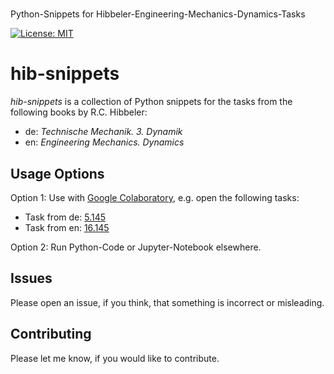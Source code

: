 #
Python-Snippets for Hibbeler-Engineering-Mechanics-Dynamics-Tasks

[![License: MIT](https://img.shields.io/badge/License-MIT-yellow.svg)](https://opensource.org/licenses/MIT)

# hib-snippets

 *hib-snippets* is a collection of Python snippets for the tasks from the following books by R.C. Hibbeler:

 * de: *Technische Mechanik. 3. Dynamik*
 * en: *Engineering Mechanics. Dynamics*

## Usage Options

Option 1: Use with [Google Colaboratory](https://colab.research.google.com), e.g. open the following tasks: 

* Task from de: [5.145](https://colab.research.google.com/github/kassbohm/hib-snippets/blob/master/de/ipynb/5.145.ipynb)
* Task from en: [16.145](https://colab.research.google.com/github/kassbohm/hib-snippets/blob/master/en/ipynb/16.145.ipynb)

Option 2: Run Python-Code or Jupyter-Notebook elsewhere.

## Issues
Please open an issue, if you think, that something is incorrect or misleading.

## Contributing
Please let me know, if you would like to contribute.
